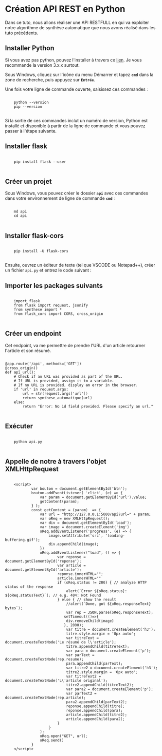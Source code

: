 # Création API REST en Python
Dans ce tuto, nous allons réaliser une API RESTFULL en qui va exploiter notre algorithme de synthèse automatique
que nous avons réalisé dans les tuto précédents.

## Installer Python
Si vous avez pas python, pouvez l'installer à travers ce [lien](https://www.python.org/downloads/).
Je vous recommande la version 3.x.x surtout.

Sous Windows, cliquez sur l'icône du menu Démarrer et tapez <code>**cmd**</code> dans la zone de recherche, puis appuyez sur <code>**Entrée**</code>.

Une fois votre ligne de commande ouverte, saisissez ces commandes :
<pre>
<code>
    python --version
    pip --version
</code>
</pre>

Si la sortie de ces commandes inclut un numéro de version, Python est installé et disponible à partir de la ligne de commande et vous pouvez passer à l'étape suivante.

## Installer flask
<pre>
<code>
    pip install flask --user
</code>
</pre>

## Créer un projet
Sous Windows, vous pouvez créer le dossier <code>**api**</code> avec ces commandes dans votre environnement de ligne de commande <code>**cmd**</code> :

<pre>
<code>
    md api
    cd api
</code>
</pre>

## Installer  flask-cors

<pre>
<code>
    pip install -U flask-cors
</code>
</pre>

Ensuite, ouvrez un éditeur de texte (tel que VSCODE ou Notepad++), créer un fichier <code>api.py</code> et entrez le code suivant :
## Importer les packages suivants
<pre>
<code>
    import flask
    from flask import request, jsonify
    from synthese import *
    from flask_cors import CORS, cross_origin
</code>
</pre>

## Créer un endpoint 
Cet endpoint, va me permettre de prendre l'URL d'un article retourner l'article et son résumé.

<pre>
<code>
@app.route('/api', methods=['GET'])
@cross_origin()
def api_url():
    # Check if an URL was provided as part of the URL.
    # If URL is provided, assign it to a variable.
    # If no URL is provided, display an error in the browser.
    if 'url' in request.args:
        url = str(request.args['url'])
        return synthese_automatique(url)
    else:
        return "Error: No id field provided. Please specify an url."
</code>
</pre>

## Exécuter

<pre>
<code>
    python api.py
</code>
</pre>

## Appelle de notre à travers l'objet XMLHttpRequest

<pre>
<code>
    &lt;script&gt;
            var bouton = document.getElementById('btn');
            bouton.addEventListener( 'click', (e) => {
                var param = document.getElementById('url').value;
                getContent(param);
            } );
            const getContent = (param)  => {
                var url = "http://127.0.0.1:5000/api?url=" + param;
                var oReq = new XMLHttpRequest();
                var div = document.getElementById('load');
                var image = document.createElement('img')
                oReq.addEventListener('progress', (e) => {
                    image.setAttribute('src', 'loading-buffering.gif');
                    div.appendChild(image);
                })
                oReq.addEventListener("load", () => {
                        var reponse = document.getElementById('reponse');
                        var article = document.getElementById('article');
                        reponse.innerHTML="";
                        article.innerHTML=""
                        if (oReq.status != 200) { // analyze HTTP status of the response
                            alert(`Error ${oReq.status}: ${oReq.statusText}`); // e.g. 404: Not Found
                        } else { // show the result
                            //alert(`Done, got ${oReq.responseText} bytes`);
                            var rep = JSON.parse(oReq.responseText);
                           setTimeout(()=>{
                            div.removeChild(image)
                           }, 2000);
                            var titre = document.createElement('h3');
                            titre.style.margin = '0px auto';
                            var titreText = document.createTextNode('Le résumé de l\'article');
                            titre.appendChild(titreText);
                            var para = document.createElement('p');
                            var parText = document.createTextNode(rep.resume);
                            para.appendChild(parText);
                            var titre2 = document.createElement('h3');
                            titre2.style.margin = '0px auto';
                            var titreText2 = document.createTextNode('L\'article original');
                            titre2.appendChild(titreText2);
                            var para2 = document.createElement('p');
                            var parText2 = document.createTextNode(rep.article);
                            para2.appendChild(parText2);
                            reponse.appendChild(titre);
                            reponse.appendChild(para);
                            article.appendChild(titre2);
                            article.appendChild(para2);
                        }
                    }
                );
                oReq.open("GET", url);
                oReq.send()
            }
    &lt;/script&gt;
</code>
</pre>
